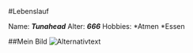 #Lebenslauf

Name: ***Tunahead***
Alter: ***666***
Hobbies: *Atmen
	 *Essen

##Mein Bild
![Alternativtext](/home/ralf/Pictures/tunaheadProfilPic.jpeg "Ich")

